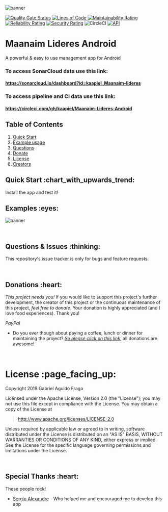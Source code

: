 ![banner](https://raw.github.com/kaapiel/Raw-content/master/Maanaim-Lideres-Android/banner.png)

[![Quality Gate Status](https://sonarcloud.io/api/project_badges/measure?project=kaapiel_Maanaim-lideres&metric=alert_status)](https://sonarcloud.io/dashboard?id=kaapiel_Maanaim-lideres)
[![Lines of Code](https://sonarcloud.io/api/project_badges/measure?project=kaapiel_Maanaim-lideres&metric=ncloc)](https://sonarcloud.io/dashboard?id=kaapiel_Maanaim-lideres)
[![Maintainability Rating](https://sonarcloud.io/api/project_badges/measure?project=kaapiel_Maanaim-lideres&metric=sqale_rating)](https://sonarcloud.io/dashboard?id=kaapiel_Maanaim-lideres)
[![Reliability Rating](https://sonarcloud.io/api/project_badges/measure?project=kaapiel_Maanaim-lideres&metric=reliability_rating)](https://sonarcloud.io/dashboard?id=kaapiel_Maanaim-lideres)
[![Security Rating](https://sonarcloud.io/api/project_badges/measure?project=kaapiel_Maanaim-lideres&metric=security_rating)](https://sonarcloud.io/dashboard?id=kaapiel_Maanaim-lideres)
![CircleCI](https://img.shields.io/circleci/build/github/kaapiel/Maanaim-Lideres-Android/master)
[![API](https://img.shields.io/badge/API-26%2B-green.svg?style=flat)](https://android-arsenal.com/api?level=26)

# Maanaim Lideres Android
A powerful & easy to use management app for Android

### To access SonarCloud data use this link: 
#### https://sonarcloud.io/dashboard?id=kaapiel_Maanaim-lideres

### To access pipeline and CI data use this link: 
#### https://circleci.com/gh/kaapiel/Maanaim-Lideres-Android

## Table of Contents
1. [Quick Start](#quick-start)
1. [Example usage](#examples)
1. [Questions](#report)
1. [Donate](#donate)
1. [License](#licence)
1. [Creators](#creators)

<h2 id="quick-start">Quick Start :chart_with_upwards_trend:</h2>
Install the app and test it!

<br/>

<h2 id="examples">Examples :eyes:</h2>

![banner](https://raw.github.com/kaapiel/Raw-content/master/Maanaim-Lideres-Android/example-1.png)

<br/>

<h2 id="report">Questions & Issues :thinking:</h2>

This repository's issue tracker is only for bugs and feature requests.  

<br/>

<h2 id="donate">Donations :heart:</h2>

*This project needs you!* If you would like to support this project's further development, the creator of this project or the continuous maintenance of this project, *feel free to donate*. Your donation is highly appreciated (and I love food experiences). Thank you!

*PayPal*

- Do you ever though about paying a coffee, lunch or dinner for maintaining the project? [*So please click on this link*](https://www.paypal.com/cgi-bin/webscr?cmd=_donations&business=gabriel_aguido@hotmail.com&lc=US&item_name=Donation+to+Maanaim+Lideres+Android+Maintenance&no_note=0&cn=&currency_code=USD&bn=PP-DonationsBF:btn_donateCC_LG.gif:NonHosted), all donations are awesome!

<br/>

<h1 id="license">License :page_facing_up:</h1>

Copyright 2019 Gabriel Aguido Fraga

Licensed under the Apache License, Version 2.0 (the "License");
you may not use this file except in compliance with the License.
You may obtain a copy of the License at

> http://www.apache.org/licenses/LICENSE-2.0

Unless required by applicable law or agreed to in writing, software
distributed under the License is distributed on an "AS IS" BASIS,
WITHOUT WARRANTIES OR CONDITIONS OF ANY KIND, either express or implied.
See the License for the specific language governing permissions and
limitations under the License.

<br/>

<h2 id="creators">Special Thanks :heart:</h2>

These people rock!

- [Sergio Alexandre](https://www.linkedin.com/in/sergio-alexandre-coelho-menezes-0070b1182) - Who helped me and encouraged me to develop this app
